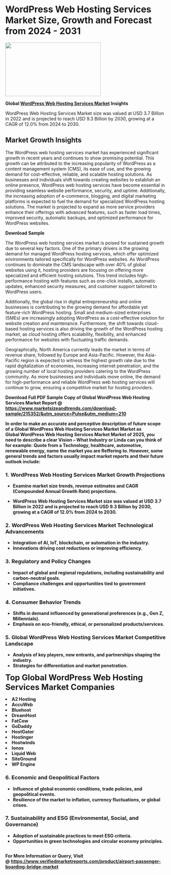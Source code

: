 <H1>WordPress Web Hosting Services Market Size, Growth and Forecast from 2024 - 2031</H1><img class="aligncenter size-medium wp-image-584254" src="https://thirdeyenews.in/wp-content/uploads/2024/09/Global-Market-Research-300x168.jpeg" alt="" width="300" height="168" /><p><strong>Global&nbsp;<a href="https://www.marketsizeandtrends.com/download-sample/215352/&amp;utm_source=Pulse&amp;utm_medium=210">WordPress Web Hosting Services Market</a> Insights</strong></p><p>WordPress Web Hosting Services Market size was valued at USD 3.7 Billion in 2022 and is projected to reach USD 9.3 Billion by 2030, growing at a CAGR of 12.0% from 2024 to 2030.</p><p><h2>Market Growth Insights</h2> <p>The WordPress web hosting services market has experienced significant growth in recent years and continues to show promising potential. This growth can be attributed to the increasing popularity of WordPress as a content management system (CMS), its ease of use, and the growing demand for cost-effective, reliable, and scalable hosting solutions. As businesses and individuals shift towards creating websites to establish an online presence, WordPress web hosting services have become essential in providing seamless website performance, security, and uptime. Additionally, the increasing adoption of e-commerce, blogging, and digital marketing platforms is expected to fuel the demand for specialized WordPress hosting solutions. The market is projected to expand as more service providers enhance their offerings with advanced features, such as faster load times, improved security, automatic backups, and optimized performance for WordPress websites.</p> <p><strong>Download Sample</strong></p> <p>The WordPress web hosting services market is poised for sustained growth due to several key factors. One of the primary drivers is the growing demand for managed WordPress hosting services, which offer optimized environments tailored specifically for WordPress websites. As WordPress continues to dominate the CMS landscape with over 40% of global websites using it, hosting providers are focusing on offering more specialized and efficient hosting solutions. This trend includes high-performance hosting with features such as one-click installs, automatic updates, enhanced security measures, and customer support tailored to WordPress users.</p> <p>Additionally, the global rise in digital entrepreneurship and online businesses is contributing to the growing demand for affordable yet feature-rich WordPress hosting. Small and medium-sized enterprises (SMEs) are increasingly adopting WordPress as a cost-effective solution for website creation and maintenance. Furthermore, the shift towards cloud-based hosting services is also driving the growth of the WordPress hosting market, as cloud hosting offers scalability, flexibility, and enhanced performance for websites with fluctuating traffic demands.</p> <p>Geographically, North America currently leads the market in terms of revenue share, followed by Europe and Asia-Pacific. However, the Asia-Pacific region is expected to witness the highest growth rate due to the rapid digitalization of economies, increasing internet penetration, and the growing number of local hosting providers catering to the WordPress community. As more businesses and individuals move online, the demand for high-performance and reliable WordPress web hosting services will continue to grow, ensuring a competitive market for hosting providers.</p> <p><strong></p><p><span class=""><strong>Download Full PDF Sample Copy of Global WordPress Web Hosting Services Market Report</strong> @ <a href="https://www.marketsizeandtrends.com/download-sample/215352/&amp;utm_source=Pulse&amp;utm_medium=210" target="_blank">https://www.marketsizeandtrends.com/download-sample/215352/&amp;utm_source=Pulse&amp;utm_medium=210</a></span></p><p>In order to make an accurate and perceptive description of future scope of a Global&nbsp;WordPress Web Hosting Services Market Market as Global&nbsp;WordPress Web Hosting Services Market Market of 2025, you need to describe a clear Vision &ndash; What Industry or Linda can you think of for example: Quote from a Technology, healthcare, automotive, renewable energy, name the market you are Reffering to. However, some general trends and factors usually impact market reports and their future outlook include:</p><h3>1.&nbsp;<strong>WordPress Web Hosting Services Market Growth Projections</strong></h3><ul><li>Examine market size trends, revenue estimates and CAGR (Compounded Annual Growth Rate) projections.</li><li><p>WordPress Web Hosting Services Market size was valued at USD 3.7 Billion in 2022 and is projected to reach USD 9.3 Billion by 2030, growing at a CAGR of 12.0% from 2024 to 2030.</p></li></ul><h3>2.&nbsp;<strong>WordPress Web Hosting Services Market Technological Advancements</strong></h3><ul><li>Integration of AI, IoT, blockchain, or automation in the industry.</li><li>Innovations driving cost reductions or improving efficiency.</li></ul><h3>3.&nbsp;<strong>Regulatory and Policy Changes</strong></h3><ul><li>Impact of global and regional regulations, including sustainability and carbon-neutral goals.</li><li>Compliance challenges and opportunities tied to government initiatives.</li></ul><h3>4.&nbsp;<strong>Consumer Behavior Trends</strong></h3><ul><li>Shifts in demand influenced by generational preferences (e.g., Gen Z, Millennials).</li><li>Emphasis on eco-friendly, ethical, or personalized products/services.</li></ul><h3>5.&nbsp;<strong>Global WordPress Web Hosting Services Market Competitive Landscape</strong></h3><ul><li>Analysis of key players, new entrants, and partnerships shaping the industry.</li><li>Strategies for differentiation and market penetration.</li></ul><p data-pm-slice="1 1 []"><span style="color: inherit; font-family: inherit; font-size: 25px;">Top Global WordPress Web Hosting Services Market Companies</span></p><div class="" data-test-id=""><p><li>A2 Hosting</li><li> AccuWeb</li><li> Bluehost</li><li> DreamHost</li><li> FatCow</li><li> GoDaddy</li><li> HostGator</li><li> Hostinger</li><li> Hostwinds</li><li> Ionos</li><li> Liquid Web</li><li> SiteGround</li><li> WP Engine</li></p></div><h3>6.&nbsp;<strong>Economic and Geopolitical Factors</strong></h3><ul><li>Influence of global economic conditions, trade policies, and geopolitical events.</li><li>Resilience of the market to inflation, currency fluctuations, or global crises.</li></ul><h3>7.&nbsp;<strong>Sustainability and ESG (Environmental, Social, and Governance)</strong></h3><ul><li>Adoption of sustainable practices to meet ESG criteria.</li><li>Opportunities in green technologies and circular economy principles.</li></ul><h2><strong style="font-size: 14px;">For More Information or Query, Visit @&nbsp;</strong><a style="background-color: #ffffff; font-size: 14px;" href="https://www.marketsizeandtrends.com/report/wordpress-web-hosting-services-market/" target="_blank">https://www.verifiedmarketreports.com/product/airport-passenger-boarding-bridge-market</a></h2>
